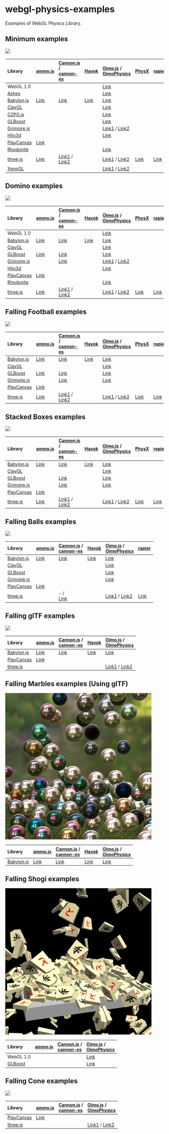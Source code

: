 # webgl-physics-examples
Examples of WebGL Physics Library. 


## Minimum examples

![](assets/screenshot/minimum.png)

|Library                                                      |[ammo.js](https://github.com/kripken/ammo.js/)                                          |[Cannon.js](https://github.com/schteppe/cannon.js) / <br>[cannon-es](https://github.com/pmndrs/cannon-es)                                                                           |[Havok](https://doc.babylonjs.com/features/featuresDeepDive/physics)                      |[Oimo.js](https://github.com/lo-th/Oimo.js/) / <br> [OimoPhysics](https://github.com/saharan/OimoPhysics)                                                                                 |[PhysX](https://github.com/fabmax/physx-js-webidl)                                        |[rapier](https://github.com/dimforge/rapier)                                              |
|:------------------------------------------------------------|:---------------------------------------------------------------------------------------|:-----------------------------------------------------------------------------------------------------------------------------------------------------------------------------------|:-----------------------------------------------------------------------------------------|:-----------------------------------------------------------------------------------------------------------------------------------------------------------------------------------------|:-----------------------------------------------------------------------------------------|:-----------------------------------------------------------------------------------------|
|WebGL 1.0                                                    |                                                                                        |                                                                                                                                                                                    |                                                                                          |[Link](https://cx20.github.io/webgl-physics-examples/examples/webgl1/oimo/minimum/)                                                                                                       |                                                                                          |                                                                                          |
|[Ashes](https://github.com/but0n/Ashes)                      |                                                                                        |                                                                                                                                                                                    |                                                                                          |[Link](https://cx20.github.io/webgl-physics-examples/examples/ashes/oimo/minimum/)                                                                                                        |                                                                                          |                                                                                          |
|[Babylon.js](https://github.com/BabylonJS/Babylon.js)        |[Link](https://cx20.github.io/webgl-physics-examples/examples/babylonjs/ammo/minimum/)  |[Link](https://cx20.github.io/webgl-physics-examples/examples/babylonjs/cannon/minimum/)                                                                                            |[Link](https://cx20.github.io/webgl-physics-examples/examples/babylonjs/havok/minimum/)   |[Link](https://cx20.github.io/webgl-physics-examples/examples/babylonjs/oimo/minimum/)                                                                                                    |                                                                                          |                                                                                          |
|[ClayGL](https://github.com/pissang/claygl)                  |                                                                                        |                                                                                                                                                                                    |                                                                                          |[Link](https://cx20.github.io/webgl-physics-examples/examples/claygl/oimo/minimum/)                                                                                                       |                                                                                          |                                                                                          |
|[CZPG.js](https://github.com/PrincessGod/CraZyPG)            |                                                                                        |                                                                                                                                                                                    |                                                                                          |[Link](https://cx20.github.io/webgl-physics-examples/examples/czpg/oimo/minimum/)                                                                                                         |                                                                                          |                                                                                          |
|[GLBoost](https://github.com/emadurandal/GLBoost)            |                                                                                        |                                                                                                                                                                                    |                                                                                          |[Link](https://cx20.github.io/webgl-physics-examples/examples/glboost/oimo/minimum/)                                                                                                      |                                                                                          |                                                                                          |
|[Grimoire.js](https://github.com/GrimoireGL/GrimoireJS)      |                                                                                        |                                                                                                                                                                                    |                                                                                          |[Link1](https://cx20.github.io/webgl-physics-examples/examples/grimoirejs/oimo/minimum/) / [Link2](https://cx20.github.io/webgl-physics-examples/examples/grimoirejs/oimophysics/minimum/)|                                                                                          |                                                                                          |
|[Hilo3d](https://github.com/hiloteam/Hilo3d)                 |                                                                                        |                                                                                                                                                                                    |                                                                                          |[Link](https://cx20.github.io/webgl-physics-examples/examples/hilo3d/oimo/minimum/)                                                                                                       |                                                                                          |                                                                                          |
|[PlayCanvas](https://github.com/playcanvas/engine)           |[Link](https://cx20.github.io/webgl-physics-examples/examples/playcanvas/ammo/minimum/) |                                                                                                                                                                                    |                                                                                          |                                                                                                                                                                                          |                                                                                          |                                                                                          |
|[Rhodonite](https://github.com/actnwit/RhodoniteTS)          |                                                                                        |                                                                                                                                                                                    |                                                                                          |[Link](https://cx20.github.io/webgl-physics-examples/examples/rhodonite/oimo/minimum/)                                                                                                    |                                                                                          |                                                                                          |
|[three.js](https://github.com/mrdoob/three.js/)              |[Link](https://cx20.github.io/webgl-physics-examples/examples/threejs/ammo/minimum/)    |[Link1](https://cx20.github.io/webgl-physics-examples/examples/threejs/cannon/minimum/) / [Link2](https://cx20.github.io/webgl-physics-examples/examples/threejs/cannon-es/minimum/)|                                                                                       |[Link1](https://cx20.github.io/webgl-physics-examples/examples/threejs/oimo/minimum/) / [Link2](https://cx20.github.io/webgl-physics-examples/examples/threejs/oimophysics/minimum/)      |[Link](https://cx20.github.io/webgl-physics-examples/examples/threejs/physx/minimum/)     |[Link](https://cx20.github.io/webgl-physics-examples/examples/threejs/rapier/minimum/)    |
|[XenoGL](https://github.com/kotofurumiya/xenogl)             |                                                                                        |                                                                                                                                                                                    |                                                                                          |[Link1](https://cx20.github.io/webgl-physics-examples/examples/xenogl/oimo/minimum/) / [Link2](https://cx20.github.io/webgl-physics-examples/examples/xenogl/oimophysics/minimum/)        |                                                                                          |                                                                                          |

## Domino examples

![](assets/screenshot/domino.jpg)

|Library                                                      |[ammo.js](https://github.com/kripken/ammo.js/)                                          |[Cannon.js](https://github.com/schteppe/cannon.js) / <br>[cannon-es](https://github.com/pmndrs/cannon-es)                                                                           |[Havok](https://doc.babylonjs.com/features/featuresDeepDive/physics)                         |[Oimo.js](https://github.com/lo-th/Oimo.js/) / <br> [OimoPhysics](https://github.com/saharan/OimoPhysics)                                                                                |[PhysX](https://github.com/fabmax/physx-js-webidl)                                        |[rapier](https://github.com/dimforge/rapier)                                              |
|:------------------------------------------------------------|:---------------------------------------------------------------------------------------|:-----------------------------------------------------------------------------------------------------------------------------------------------------------------------------------|:--------------------------------------------------------------------------------------------|:----------------------------------------------------------------------------------------------------------------------------------------------------------------------------------------|:-----------------------------------------------------------------------------------------|:-----------------------------------------------------------------------------------------|
|WebGL 1.0                                                    |                                                                                        |                                                                                                                                                                                    |                                                                                             |[Link](https://cx20.github.io/webgl-physics-examples/examples/webgl1/oimo/domino/)                                                                                                       |                                                                                          |                                                                                          |
|[Babylon.js](https://github.com/BabylonJS/Babylon.js)        |[Link](https://cx20.github.io/webgl-physics-examples/examples/babylonjs/ammo/domino/)   |[Link](https://cx20.github.io/webgl-physics-examples/examples/babylonjs/cannon/domino/)                                                                                             |[Link](https://cx20.github.io/webgl-physics-examples/examples/babylonjs/havok/domino/)       |[Link](https://cx20.github.io/webgl-physics-examples/examples/babylonjs/oimo/domino/)                                                                                                    |                                                                                          |                                                                                          |
|[ClayGL](https://github.com/pissang/claygl)                  |                                                                                        |                                                                                                                                                                                    |                                                                                             |[Link](https://cx20.github.io/webgl-physics-examples/examples/claygl/oimo/domino/)                                                                                                       |                                                                                          |                                                                                          |
|[GLBoost](https://github.com/emadurandal/GLBoost)            |[Link](https://cx20.github.io/webgl-physics-examples/examples/glboost/ammo/domino/)     |[Link](https://cx20.github.io/webgl-physics-examples/examples/glboost/cannon/domino/)                                                                                               |                                                                                             |[Link](https://cx20.github.io/webgl-physics-examples/examples/glboost/oimo/domino/)                                                                                                      |                                                                                          |                                                                                          |
|[Grimoire.js](https://github.com/GrimoireGL/GrimoireJS)      |                                                                                        |[Link](https://cx20.github.io/webgl-physics-examples/examples/grimoirejs/cannon/domino/)                                                                                            |                                                                                             |[Link1](https://cx20.github.io/webgl-physics-examples/examples/grimoirejs/oimo/domino/) / [Link2](https://cx20.github.io/webgl-physics-examples/examples/grimoirejs/oimophysics/domino/) |                                                                                          |                                                                                          |
|[Hilo3d](https://github.com/hiloteam/Hilo3d)                 |                                                                                        |                                                                                                                                                                                    |                                                                                             |[Link](https://cx20.github.io/webgl-physics-examples/examples/hilo3d/oimo/domino/)                                                                                                       |                                                                                          |                                                                                          |
|[PlayCanvas](https://github.com/playcanvas/engine)           |[Link](https://cx20.github.io/webgl-physics-examples/examples/playcanvas/ammo/domino/)  |                                                                                                                                                                                    |                                                                                             |                                                                                                                                                                                         |                                                                                          |                                                                                          |
|[Rhodonite](https://github.com/actnwit/RhodoniteTS)          |                                                                                        |                                                                                                                                                                                    |                                                                                             |[Link](https://cx20.github.io/webgl-physics-examples/examples/rhodonite/oimo/domino/)                                                                                                    |                                                                                          |                                                                                          |
|[three.js](https://github.com/mrdoob/three.js/)              |[Link](https://cx20.github.io/webgl-physics-examples/examples/threejs/ammo/domino/)     |[Link1](https://cx20.github.io/webgl-physics-examples/examples/threejs/cannon/domino/) / [Link2](https://cx20.github.io/webgl-physics-examples/examples/threejs/cannon-es/domino/)  |                                                                                            |[Link1](https://cx20.github.io/webgl-physics-examples/examples/threejs/oimo/domino/) / [Link2](https://cx20.github.io/webgl-physics-examples/examples/threejs/oimophysics/domino/)        |[Link](https://cx20.github.io/webgl-physics-examples/examples/threejs/physx/domino/)      |[Link](https://cx20.github.io/webgl-physics-examples/examples/threejs/rapier/domino/)     |

## Falling Football examples

![](assets/screenshot/football.jpg)

|Library                                                      |[ammo.js](https://github.com/kripken/ammo.js/)                                          |[Cannon.js](https://github.com/schteppe/cannon.js) / <br>[cannon-es](https://github.com/pmndrs/cannon-es)                                                                           |[Havok](https://doc.babylonjs.com/features/featuresDeepDive/physics)                           |[Oimo.js](https://github.com/lo-th/Oimo.js/) / <br> [OimoPhysics](https://github.com/saharan/OimoPhysics)                                                                              |[PhysX](https://github.com/fabmax/physx-js-webidl)                                            |[rapier](https://github.com/dimforge/rapier)                                                  |
|:------------------------------------------------------------|:---------------------------------------------------------------------------------------|:-----------------------------------------------------------------------------------------------------------------------------------------------------------------------------------|:----------------------------------------------------------------------------------------------|:--------------------------------------------------------------------------------------------------------------------------------------------------------------------------------------|:---------------------------------------------------------------------------------------------|:---------------------------------------------------------------------------------------------|
|[Babylon.js](https://github.com/BabylonJS/Babylon.js)        |[Link](https://cx20.github.io/webgl-physics-examples/examples/babylonjs/ammo/football/) |[Link](https://cx20.github.io/webgl-physics-examples/examples/babylonjs/cannon/football/)                                                                                           |[Link](https://cx20.github.io/webgl-physics-examples/examples/babylonjs/havok/football/)       |[Link](https://cx20.github.io/webgl-physics-examples/examples/babylonjs/oimo/football/)                                                                                                |                                                                                              |                                                                                              |
|[ClayGL](https://github.com/pissang/claygl)                  |                                                                                        |                                                                                                                                                                                    |                                                                                               |[Link](https://cx20.github.io/webgl-physics-examples/examples/claygl/oimo/football/)                                                                                                   |                                                                                              |                                                                                              |
|[GLBoost](https://github.com/emadurandal/GLBoost)            |[Link](https://cx20.github.io/webgl-physics-examples/examples/glboost/ammo/football/)   |[Link](https://cx20.github.io/webgl-physics-examples/examples/glboost/cannon/football/)                                                                                             |                                                                                               |[Link](https://cx20.github.io/webgl-physics-examples/examples/glboost/oimo/football/)                                                                                                  |                                                                                              |                                                                                              |
|[Grimoire.js](https://github.com/GrimoireGL/GrimoireJS)      |                                                                                        |[Link](https://cx20.github.io/webgl-physics-examples/examples/grimoirejs/cannon/football/)                                                                                          |                                                                                               |[Link](https://cx20.github.io/webgl-physics-examples/examples/grimoirejs/oimo/football/)                                                                                               |                                                                                              |                                                                                              |
|[PlayCanvas](https://github.com/playcanvas/engine)           |[Link](https://cx20.github.io/webgl-physics-examples/examples/playcanvas/ammo/football/)|                                                                                                                                                                                    |                                                                                               |                                                                                                                                                                                       |                                                                                              |                                                                                              |
|[three.js](https://github.com/mrdoob/three.js/)              |[Link](https://cx20.github.io/webgl-physics-examples/examples/threejs/ammo/football/)   |[Link1](https://cx20.github.io/webgl-physics-examples/examples/threejs/cannon/football/) / [Link2](https://cx20.github.io/webgl-physics-examples/examples/threejs/cannon-es/football/)|                                                                                           |[Link1](https://cx20.github.io/webgl-physics-examples/examples/threejs/oimo/football/) / [Link2](https://cx20.github.io/webgl-physics-examples/examples/threejs/oimophysics/football/)   |[Link](https://cx20.github.io/webgl-physics-examples/examples/threejs/physx/football/)        |[Link](https://cx20.github.io/webgl-physics-examples/examples/threejs/rapier/football/)       |

## Stacked Boxes examples

![](assets/screenshot/box.jpg)

|Library                                                      |[ammo.js](https://github.com/kripken/ammo.js/)                                          |[Cannon.js](https://github.com/schteppe/cannon.js) / <br>[cannon-es](https://github.com/pmndrs/cannon-es)                                                                           |[Havok](https://doc.babylonjs.com/features/featuresDeepDive/physics)                      |[Oimo.js](https://github.com/lo-th/Oimo.js/) / <br> [OimoPhysics](https://github.com/saharan/OimoPhysics)                                                                             |[PhysX](https://github.com/fabmax/physx-js-webidl)                                            |[rapier](https://github.com/dimforge/rapier)                                                  |
|:------------------------------------------------------------|:---------------------------------------------------------------------------------------|:-----------------------------------------------------------------------------------------------------------------------------------------------------------------------------------|:-----------------------------------------------------------------------------------------|:-------------------------------------------------------------------------------------------------------------------------------------------------------------------------------------|:---------------------------------------------------------------------------------------------|:---------------------------------------------------------------------------------------------|
|[Babylon.js](https://github.com/BabylonJS/Babylon.js)        |[Link](https://cx20.github.io/webgl-physics-examples/examples/babylonjs/ammo/box/)      |[Link](https://cx20.github.io/webgl-physics-examples/examples/babylonjs/cannon/box/)                                                                                                |[Link](https://cx20.github.io/webgl-physics-examples/examples/babylonjs/havok/box/)       |[Link](https://cx20.github.io/webgl-physics-examples/examples/babylonjs/oimo/box/)                                                                                                    |                                                                                              |                                                                                              |
|[ClayGL](https://github.com/pissang/claygl)                  |                                                                                        |                                                                                                                                                                                    |                                                                                          |[Link](https://cx20.github.io/webgl-physics-examples/examples/claygl/oimo/box/)                                                                                                       |                                                                                              |                                                                                              |
|[GLBoost](https://github.com/emadurandal/GLBoost)            |                                                                                        |[Link](https://cx20.github.io/webgl-physics-examples/examples/glboost/cannon/box/)                                                                                                  |                                                                                          |[Link](https://cx20.github.io/webgl-physics-examples/examples/glboost/oimo/box/)                                                                                                      |                                                                                              |                                                                                              |
|[Grimoire.js](https://github.com/GrimoireGL/GrimoireJS)      |                                                                                        |[Link](https://cx20.github.io/webgl-physics-examples/examples/grimoirejs/cannon/box/)                                                                                               |                                                                                          |[Link](https://cx20.github.io/webgl-physics-examples/examples/grimoirejs/oimo/box/)                                                                                                   |                                                                                              |                                                                                              |
|[PlayCanvas](https://github.com/playcanvas/engine)           |[Link](https://cx20.github.io/webgl-physics-examples/examples/playcanvas/ammo/box/)     |                                                                                                                                                                                    |                                                                                          |                                                                                                                                                                                      |                                                                                              |                                                                                              |
|[three.js](https://github.com/mrdoob/three.js/)              |[Link](https://cx20.github.io/webgl-physics-examples/examples/threejs/ammo/box/)        |[Link1](https://cx20.github.io/webgl-physics-examples/examples/threejs/cannon/box/) / [Link2](https://cx20.github.io/webgl-physics-examples/examples/threejs/cannon-es/box/)        |                                                                                          |[Link1](https://cx20.github.io/webgl-physics-examples/examples/threejs/oimo/box/) / [Link2](https://cx20.github.io/webgl-physics-examples/examples/threejs/oimophysics/box/)          |[Link](https://cx20.github.io/webgl-physics-examples/examples/threejs/physx/box/)             |[Link](https://cx20.github.io/webgl-physics-examples/examples/threejs/rapier/box/)            |

## Falling Balls examples

![](assets/screenshot/balls.jpg)

|Library                                                      |[ammo.js](https://github.com/kripken/ammo.js/)                                          |[Cannon.js](https://github.com/schteppe/cannon.js) / <br> [cannon-es](https://github.com/pmndrs/cannon-es)                                                                          |[Havok](https://doc.babylonjs.com/features/featuresDeepDive/physics)                        |[Oimo.js](https://github.com/lo-th/Oimo.js/) / <br>                                      [OimoPhysics](https://github.com/saharan/OimoPhysics)                                        |[rapier](https://github.com/dimforge/rapier)                                                  |
|:------------------------------------------------------------|:---------------------------------------------------------------------------------------|:-----------------------------------------------------------------------------------------------------------------------------------------------------------------------------------|:-------------------------------------------------------------------------------------------|:-------------------------------------------------------------------------------------------------------------------------------------------------------------------------------------|:---------------------------------------------------------------------------------------------|
|[Babylon.js](https://github.com/BabylonJS/Babylon.js)        |[Link](https://cx20.github.io/webgl-physics-examples/examples/babylonjs/ammo/balls/)    |[Link](https://cx20.github.io/webgl-physics-examples/examples/babylonjs/cannon/balls/)                                                                                              |[Link](https://cx20.github.io/webgl-physics-examples/examples/babylonjs/havok/balls/)       |[Link](https://cx20.github.io/webgl-physics-examples/examples/babylonjs/oimo/balls/)                                                                                                  |                                                                                              |
|[ClayGL](https://github.com/pissang/claygl)                  |                                                                                        |                                                                                                                                                                                    |                                                                                            |[Link](https://cx20.github.io/webgl-physics-examples/examples/claygl/oimo/balls/)                                                                                                     |                                                                                              |
|[GLBoost](https://github.com/emadurandal/GLBoost)            |                                                                                        |                                                                                                                                                                                    |                                                                                            |[Link](https://cx20.github.io/webgl-physics-examples/examples/glboost/oimo/balls/)                                                                                                    |                                                                                              |
|[Grimoire.js](https://github.com/GrimoireGL/GrimoireJS)      |                                                                                        |                                                                                                                                                                                    |                                                                                            |[Link](https://cx20.github.io/webgl-physics-examples/examples/grimoirejs/oimo/balls/)                                                                                                 |                                                                                              |
|[PlayCanvas](https://github.com/playcanvas/engine)           |[Link](https://cx20.github.io/webgl-physics-examples/examples/playcanvas/ammo/balls/)   |                                                                                                                                                                                    |                                                                                            |                                                                                                                                                                                      |                                                                                              |
|[three.js](https://github.com/mrdoob/three.js/)              |                                                                                        | - / <br> [Link](https://cx20.github.io/webgl-physics-examples/examples/threejs/cannon-es/balls/)                                                                                   |                                                                                            |[Link1](https://cx20.github.io/webgl-physics-examples/examples/threejs/oimo/balls/) / [Link2](https://cx20.github.io/webgl-physics-examples/examples/threejs/oimophysics/balls/)      |[Link](https://cx20.github.io/webgl-physics-examples/examples/threejs/rapier/balls/)          |


## Falling glTF examples

![](assets/screenshot/gltf.jpg)

|Library                                                      |[ammo.js](https://github.com/kripken/ammo.js/)                                          |[Cannon.js](https://github.com/schteppe/cannon.js) / <br> [cannon-es](https://github.com/pmndrs/cannon-es)                                                                          |[Havok](https://doc.babylonjs.com/features/featuresDeepDive/physics)                        |[Oimo.js](https://github.com/lo-th/Oimo.js/) / <br> [OimoPhysics](https://github.com/saharan/OimoPhysics)                                                                              |
|:------------------------------------------------------------|:---------------------------------------------------------------------------------------|:-----------------------------------------------------------------------------------------------------------------------------------------------------------------------------------|:-------------------------------------------------------------------------------------------|:--------------------------------------------------------------------------------------------------------------------------------------------------------------------------------------|
|[Babylon.js](https://github.com/BabylonJS/Babylon.js)        |[Link](https://cx20.github.io/webgl-physics-examples/examples/babylonjs/ammo/gltf/)     |[Link](https://cx20.github.io/webgl-physics-examples/examples/babylonjs/cannon/gltf/)                                                                                               |[Link](https://cx20.github.io/webgl-physics-examples/examples/babylonjs/havok/gltf/)        |[Link](https://cx20.github.io/webgl-physics-examples/examples/babylonjs/oimo/gltf/)                                                                                                    |
|[PlayCanvas](https://github.com/playcanvas/engine)           |[Link](https://cx20.github.io/webgl-physics-examples/examples/playcanvas/ammo/gltf/)    |                                                                                                                                                                                    |                                                                                            |                                                                                                                                                                                       |
|[three.js](https://github.com/mrdoob/three.js/)              |                                                                                        |                                                                                                                                                                                    |                                                                                            |[Link1](https://cx20.github.io/webgl-physics-examples/examples/threejs/oimo/gltf/) / [Link2](https://cx20.github.io/webgl-physics-examples/examples/threejs/oimophysics/gltf/)         |

## Falling Marbles examples (Using glTF)

![](assets/screenshot/marbles.jpg)

|Library                                                      |[ammo.js](https://github.com/kripken/ammo.js/)                                          |[Cannon.js](https://github.com/schteppe/cannon.js) / <br> [cannon-es](https://github.com/pmndrs/cannon-es)                                                                          |[Havok](https://doc.babylonjs.com/features/featuresDeepDive/physics)                          |[Oimo.js](https://github.com/lo-th/Oimo.js/)  / <br> [OimoPhysics](https://github.com/saharan/OimoPhysics)                                                                             |
|:------------------------------------------------------------|:---------------------------------------------------------------------------------------|:-----------------------------------------------------------------------------------------------------------------------------------------------------------------------------------|:---------------------------------------------------------------------------------------------|:--------------------------------------------------------------------------------------------------------------------------------------------------------------------------------------|
|[Babylon.js](https://github.com/BabylonJS/Babylon.js)        |[Link](https://cx20.github.io/webgl-physics-examples/examples/babylonjs/ammo/marbles/)  |[Link](https://cx20.github.io/webgl-physics-examples/examples/babylonjs/cannon/marbles/)                                                                                            |[Link](https://cx20.github.io/webgl-physics-examples/examples/babylonjs/havok/marbles/)       |[Link](https://cx20.github.io/webgl-physics-examples/examples/babylonjs/oimo/marbles/)                                                                                                 |

## Falling Shogi examples

![](assets/screenshot/shogi.jpg)

|Library                                                      |[ammo.js](https://github.com/kripken/ammo.js/)                                          |[Cannon.js](https://github.com/schteppe/cannon.js) / <br> [cannon-es](https://github.com/pmndrs/cannon-es)                                                                          |[Oimo.js](https://github.com/lo-th/Oimo.js/) / <br> [OimoPhysics](https://github.com/saharan/OimoPhysics)                                                                              |
|:------------------------------------------------------------|:---------------------------------------------------------------------------------------|:-----------------------------------------------------------------------------------------------------------------------------------------------------------------------------------|:--------------------------------------------------------------------------------------------------------------------------------------------------------------------------------------|
|WebGL 1.0                                                    |                                                                                        |                                                                                                                                                                                    |[Link](https://cx20.github.io/webgl-physics-examples/examples/webgl1/oimo/shogi/)                                                                                                     |
|[GLBoost](https://github.com/emadurandal/GLBoost)            |                                                                                        |                                                                                                                                                                                    |[Link](https://cx20.github.io/webgl-physics-examples/examples/glboost/oimo/shogi/)                                                                                                    |

## Falling Cone examples

![](assets/screenshot/cone.jpg)

|Library                                                      |[ammo.js](https://github.com/kripken/ammo.js/)                                          |[Cannon.js](https://github.com/schteppe/cannon.js) / <br> [cannon-es](https://github.com/pmndrs/cannon-es)                                                                          |[Oimo.js](https://github.com/lo-th/Oimo.js/) / <br> [OimoPhysics](https://github.com/saharan/OimoPhysics)                                                                             |
|:------------------------------------------------------------|:---------------------------------------------------------------------------------------|:-----------------------------------------------------------------------------------------------------------------------------------------------------------------------------------|:-------------------------------------------------------------------------------------------------------------------------------------------------------------------------------------|
|[PlayCanvas](https://github.com/playcanvas/engine)           |[Link](https://cx20.github.io/webgl-physics-examples/examples/playcanvas/ammo/cone/)    |                                                                                                                                                                                    |                                                                                                                                                                                      |
|[three.js](https://github.com/mrdoob/three.js/)              |                                                                                        |                                                                                                                                                                                    |[Link1](https://cx20.github.io/webgl-physics-examples/examples/threejs/oimo/cone/) / [Link2](https://cx20.github.io/webgl-physics-examples/examples/threejs/oimophysics/cone/)        |
